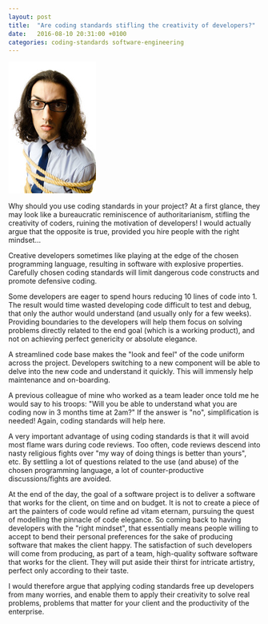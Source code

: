```yaml
---
layout: post
title:  "Are coding standards stifling the creativity of developers?"
date:   2016-08-10 20:31:00 +0100
categories: coding-standards software-engineering
---
```


![Tied employee](/_posts/tied_employee_small.jpg)

Why should you use coding standards in your project? At a first glance,
they may look like a bureaucratic reminiscence of authoritarianism,
stifling the creativity of coders, ruining the motivation of developers!
I would actually argue that the opposite is true, provided you hire
people with the right mindset...

Creative developers sometimes like playing at the edge of the chosen
programming language, resulting in software with explosive properties.
Carefully chosen coding standards will limit dangerous code constructs
and promote defensive coding.

Some developers are eager to spend hours reducing 10 lines of code
into 1. The result would time wasted developing code difficult to test and
debug, that only the author would understand (and usually only for a few
weeks). Providing boundaries to the developers will help them focus on
solving problems directly related to the end goal (which is a working
product), and not on achieving perfect genericity or absolute elegance.

A streamlined code base makes the "look and feel" of the code uniform
across the project. Developers switching to a new component will be able
to delve into the new code and understand it quickly. This will immensly
help maintenance and on-boarding.

A previous colleague of mine who worked as a team leader once told me he
would say to his troops: "Will you be able to understand what you are
coding now in 3 months time at 2am?" If the answer is "no",
simplification is needed! Again, coding standards will help here.

A very important advantage of using coding standards is that it will
avoid most flame wars during code reviews. Too often, code reviews
descend into nasty religious fights over "my way of doing things is
better than yours", etc. By settling a lot of questions related to the
use (and abuse) of the chosen programming language, a lot of
counter-productive discussions/fights are avoided.

At the end of the day, the goal of a software project is to deliver a
software that works for the client, on time and on budget. It is not to
create a piece of art the painters of code would refine ad vitam
eternam, pursuing the quest of modelling the pinnacle of code elegance.
So coming back to having developers with the "right mindset", that
essentially means people willing to accept to bend their personal
preferences for the sake of producing software that makes the client
happy. The satisfaction of such developers will come from producing,
as part of a team, high-quality software software that works for the
client. They will put aside their thirst for intricate artistry, perfect
only according to their taste.

I would therefore argue that applying coding standards free up
developers from many worries, and enable them to apply their creativity
to solve real problems, problems that matter for your client and the
productivity of the enterprise.
